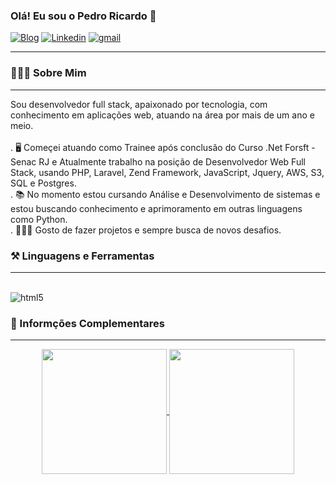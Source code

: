 
### Olá! Eu sou o Pedro Ricardo 👋

[![Blog](https://img.shields.io/badge/website-000000?style=for-the-badge&logo=About.me&logoColor=white)](https://portfolio-pr-mysite.netlify.app/)
[![Linkedin](https://img.shields.io/badge/LinkedIn-0077B5?style=for-the-badge&logo=linkedin&logoColor=white)](https://www.linkedin.com/in/pedro-ricardo-110606236/)
[![gmail](https://img.shields.io/badge/Gmail-D14836?style=for-the-badge&logo=gmail&logoColor=white)](pedroceltrampo99@gmail.com)
<hr>
<h3> 👨🏽‍💼 Sobre Mim </h3>
<hr>
<p>Sou desenvolvedor full stack, apaixonado por tecnologia, com conhecimento em aplicações web, atuando na área por mais de um ano e meio.<br><br>
. 🖥️ Começei atuando como Trainee após conclusão do Curso .Net Forsft - Senac RJ e Atualmente trabalho na posição de Desenvolvedor Web Full Stack, usando PHP, Laravel, Zend Framework, JavaScript, Jquery, AWS, S3, SQL e Postgres.<br>
. 📚 No momento estou cursando Análise e Desenvolvimento de sistemas e estou buscando conhecimento e aprimoramento em outras linguagens como Python.<br>
. 👨🏽‍💻 Gosto de fazer projetos e sempre busca de novos desafios.</p>

<h3> ⚒️ Linguagens e Ferramentas</h3>
<hr>
<div align="center" style="display: inline-block"><br>
<img alt="html5" src="https://skillicons.dev/icons?i=html,css,bootstrap,javascript,jquery,php,laravel,python,docker,git,aws,postgres,postman">
</div>

<h3>📇 Informções Complementares</h3>
<hr>
<div align="center" dir="auto">
<a href="https://github.com/anuraghazra/github-readme-stats">
  <img height=200 align="center" src="https://github-readme-stats.vercel.app/api?username=PedroRi99&theme=dark&locale=pt-br" />
</a>
<a href="https://github.com/anuraghazra/convoychat">
  <img height=200 align="center" src="https://github-readme-stats.vercel.app/api/top-langs?username=PedroRi99&layout=compact&langs_count=8&card_width=320&theme=dark&locale=pt-br" />
</a>
</div>
